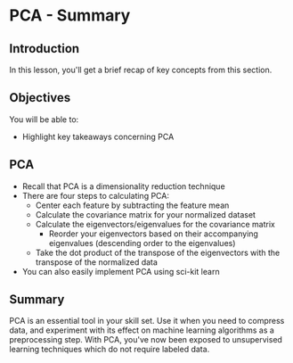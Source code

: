 
# PCA - Summary

## Introduction

In this lesson, you'll get a brief recap of key concepts from this section.

## Objectives

You will be able to:
* Highlight key takeaways concerning PCA

## PCA 

* Recall that PCA is a dimensionality reduction technique
* There are four steps to calculating PCA:
    * Center each feature by subtracting the feature mean
    * Calculate the covariance matrix for your normalized dataset
    * Calculate the eigenvectors/eigenvalues for the covariance matrix
        * Reorder your eigenvectors based on their accompanying eigenvalues (descending order to the eigenvalues)
    * Take the dot product of the transpose of the eigenvectors with the transpose of the normalized data
* You can also easily implement PCA using sci-kit learn

## Summary

PCA is an essential tool in your skill set. Use it when you need to compress data, and experiment with its effect on machine learning algorithms as a preprocessing step. With PCA, you've now been exposed to unsupervised learning techniques which do not require labeled data.
